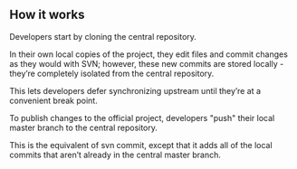 

## How it works

Developers start by cloning the central repository.

In their own local copies of the project, they edit files and commit changes as they would with SVN; however, these new commits are stored locally - they’re completely isolated from the central repository.

This lets developers defer synchronizing upstream until they’re at a convenient break point.

To publish changes to the official project, developers "push" their local master branch to the central repository.

This is the equivalent of svn commit, except that it adds all of the local commits that aren’t already in the central master branch.
